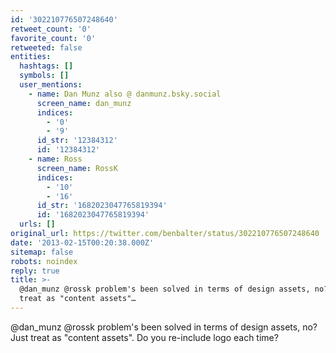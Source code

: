 ```yaml
---
id: '302210776507248640'
retweet_count: '0'
favorite_count: '0'
retweeted: false
entities:
  hashtags: []
  symbols: []
  user_mentions:
    - name: Dan Munz also @ danmunz.bsky.social
      screen_name: dan_munz
      indices:
        - '0'
        - '9'
      id_str: '12384312'
      id: '12384312'
    - name: Ross
      screen_name: RossK
      indices:
        - '10'
        - '16'
      id_str: '1682023047765819394'
      id: '1682023047765819394'
  urls: []
original_url: https://twitter.com/benbalter/status/302210776507248640
date: '2013-02-15T00:20:38.000Z'
sitemap: false
robots: noindex
reply: true
title: >-
  @dan_munz @rossk problem's been solved in terms of design assets, no? Just
  treat as "content assets"…
---
```


@dan_munz @rossk problem's been solved in terms of design assets, no? Just treat as "content assets". Do you re-include logo each time?